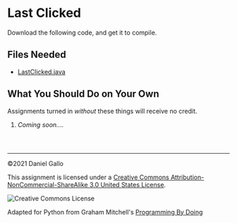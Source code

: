 # Last Clicked


Download the following code, and get it to compile.


## Files Needed


* [LastClicked.java](examples/LastClicked.java)


What You Should Do on Your Own
------------------------------


Assignments turned in *without* these things will receive
no credit.


1. *Coming soon....*



```



```



---


©2021 Daniel Gallo


This assignment is licensed under a
[Creative Commons Attribution-NonCommercial-ShareAlike 3.0 United States License](https://creativecommons.org/licenses/by-nc-sa/3.0/us/deed.en_US).  

![Creative Commons License](images/by-nc-sa.png)





Adapted for Python from Graham Mitchell's [Programming By Doing](https://programmingbydoing.com/)